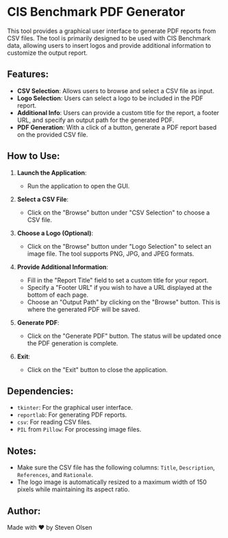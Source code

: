 # CIS Benchmark PDF Generator

This tool provides a graphical user interface to generate PDF reports from CSV files. The tool is primarily designed to be used with CIS Benchmark data, allowing users to insert logos and provide additional information to customize the output report.

## Features:

- **CSV Selection**: Allows users to browse and select a CSV file as input.
- **Logo Selection**: Users can select a logo to be included in the PDF report.
- **Additional Info**: Users can provide a custom title for the report, a footer URL, and specify an output path for the generated PDF.
- **PDF Generation**: With a click of a button, generate a PDF report based on the provided CSV file.

## How to Use:

1. **Launch the Application**:
   - Run the application to open the GUI.
   
2. **Select a CSV File**:
   - Click on the "Browse" button under "CSV Selection" to choose a CSV file.

3. **Choose a Logo (Optional)**:
   - Click on the "Browse" button under "Logo Selection" to select an image file. The tool supports PNG, JPG, and JPEG formats.

4. **Provide Additional Information**:
   - Fill in the "Report Title" field to set a custom title for your report.
   - Specify a "Footer URL" if you wish to have a URL displayed at the bottom of each page.
   - Choose an "Output Path" by clicking on the "Browse" button. This is where the generated PDF will be saved.

5. **Generate PDF**:
   - Click on the "Generate PDF" button. The status will be updated once the PDF generation is complete.

6. **Exit**:
   - Click on the "Exit" button to close the application.

## Dependencies:

- `tkinter`: For the graphical user interface.
- `reportlab`: For generating PDF reports.
- `csv`: For reading CSV files.
- `PIL` from `Pillow`: For processing image files.

## Notes:

- Make sure the CSV file has the following columns: `Title`, `Description`, `References`, and `Rationale`.
- The logo image is automatically resized to a maximum width of 150 pixels while maintaining its aspect ratio.

## Author:

Made with ❤️ by Steven Olsen
